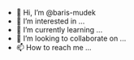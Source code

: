 - 👋 Hi, I’m @baris-mudek
- 👀 I’m interested in ...
- 🌱 I’m currently learning ...
- 💞️ I’m looking to collaborate on ...
- 📫 How to reach me ...

<!---
baris-mudek/baris-mudek is a ✨ special ✨ repository because its `README.md` (this file) appears on your GitHub profile.
You can click the Preview link to take a look at your changes.
--->
